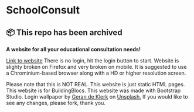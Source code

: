 # SchoolConsult
## 📦 This repo has been archived
**A website for all your educational consultation needs!**

[Link to website](https://schoolconsult.bss.design/)
There is no login, hit the login button to start. Website is slighty broken on Firefox and very broken on mobile. It is suggested to use a Chrominium-based browser along with a HD or higher resolution screen.

Please note that this is NOT REAL. This website is just static HTML pages. This website is for BuildingBlocs. This website was made with Bootstrap Studio. Login wallpaper by <a href="https://unsplash.com/@gerandeklerk?utm_source=unsplash&utm_medium=referral&utm_content=creditCopyText">Geran de Klerk</a> on <a href="https://unsplash.com/?utm_source=unsplash&utm_medium=referral&utm_content=creditCopyText">Unsplash.</a> If you would like to see any changes, please fork, thank you.
